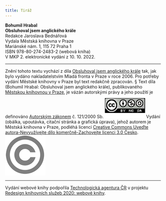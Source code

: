 ```yaml
---
title: Tiráž
---
```


**Bohumil Hrabal    
Obsluhoval jsem anglického krále**  
Redakce Jaroslava Bednářová  
Vydala Městská knihovna v Praze  
Mariánské nám. 1, 115 72 Praha 1  
ISBN 978-80-274-2483-2 (webová kniha)  
V MKP 2. elektronické vydání z 10. 10. 2022.

***

Znění tohoto textu vychází z díla [Obsluhoval jsem anglického krále](https://search.mlp.cz/cz/titul/obsluhoval-jsem-anglickeho-krale/2575687/#book-content) tak, jak bylo vydáno nakladatelstvím Mladá fronta v Praze v roce 2006. Pro potřeby vydání Městské knihovny v Praze byl text redakčně zpracován.
§
Text díla (Bohumil Hrabal: Obsluhoval jsem anglického krále), publikovaného [Městskou knihovnou v Praze](https://www.mlp.cz/cz/), je vázán autorskými právy a jeho použití je definováno [Autorským zákonem](https://www.mkcr.cz/predpisy-zakonu-709.html) č. 121/2000 Sb.
[![image001.jpg](./resources/image001_fmt.png)](https://creativecommons.org/licenses/by-nc-sa/3.0/cz/)
Vydání (obálka, upoutávka, citační stránka a grafická úprava), jehož autorem je Městská knihovna v Praze, podléhá licenci [Creative Commons Uveďte autora-Nevyužívejte dílo komerčně-Zachovejte licenci 3.0 Česko](https://creativecommons.org/licenses/by-nc-sa/3.0/cz/).
![image002.jpg](./resources/image002_fmt.png)

***

Vydání webové knihy podpořila [Technologická agentura ČR](https://www.tacr.cz/) v projektu [Redesign knihovních služeb 2020: webové knihy](https://starfos.tacr.cz/cs/project/TL04000391).